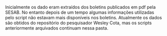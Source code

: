 Inicialmente os dado eram extraídos dos boletins publicados em pdf pela SESAB.
No entanto depois de um tempo algumas informações utilizadas pelo script não estavam mais disponíveis nos boletins.
Atualmente os dados são obtidos do repositório do pesquisador Wesley Cota, mas os scripts anteriormente arquivados continuam nessa pasta.